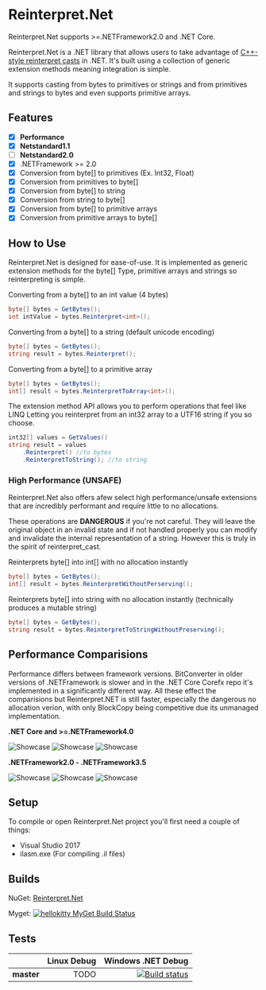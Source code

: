 # Reinterpret.Net

Reinterpret.Net supports >=.NETFramework2.0 and .NET Core.

Reinterpret.Net is a .NET library that allows users to take advantage of [C++-style reinterpret casts](http://en.cppreference.com/w/cpp/language/reinterpret_cast) in .NET. It's built using a collection of generic extension methods meaning integration is simple.

It supports casting from bytes to primitives or strings and from primitives and strings to bytes and even supports primitive arrays.

## Features
- [x] **Performance**
- [x] **Netstandard1.1**
- [ ] **Netstandard2.0**
- [x] .NETFramework >= 2.0
- [x] Conversion from byte\[\] to primitives (Ex. Int32, Float)
- [x] Conversion from primitives to byte\[\]
- [x] Conversion from byte\[\] to string
- [x] Conversion from string to byte\[\]
- [x] Conversion from byte\[\] to primitive arrays
- [x] Conversion from primitive arrays to byte\[\]

## How to Use

Reinterpret.Net is designed for ease-of-use. It is implemented as generic extension methods for the byte\[\] Type, primitive arrays and strings so reinterpreting is simple.

Converting from a byte\[\] to an int value (4 bytes)
```csharp
byte[] bytes = GetBytes();
int intValue = bytes.Reinterpret<int>();
```

Converting from a byte\[\] to a string (default unicode encoding)
```csharp
byte[] bytes = GetBytes();
string result = bytes.Reinterpret();
```

Converting from a byte\[\] to a primitive array
```csharp
byte[] bytes = GetBytes();
int[] result = bytes.ReinterpretToArray<int>();
```

The extension method API allows you to perform operations that feel like LINQ
Letting you reinterpret from an int32 array to a UTF16 string if you so choose.
```csharp
int32[] values = GetValues()
string result = values
    .Reinterpret() //to bytes
    .ReinterpretToString(); //to string
```
### High Performance (UNSAFE)

Reinterpret.Net also offers afew select high performance/unsafe extensions that are incredibly performant and require little to no allocations.

These operations are **DANGEROUS** if you're not careful. They will leave the original object in an invalid state and if not handled properly you can modify and invalidate the internal representation of a string. However this is truly in the spirit of reinterpret_cast.

Reinterprets byte\[\] into int\[\] with no allocation instantly
```csharp
byte[] bytes = GetBytes();
int[] result = bytes.ReinterpretWithoutPerserving();
```

Reinterprets byte\[\] into string with no allocation instantly (technically produces a mutable string)
```csharp
byte[] bytes = GetBytes();
string result = bytes.ReinterpretToStringWithoutPreserving();
```

## Performance Comparisions

Performance differs between framework versions. BitConverter in older versions of .NETFramework is slower and in the .NET Core Corefx repo it's implemented in a significantly different way. All these effect the comparisions but Reinterpret.NET is still faster, especially the dangerous no allocation verion, with only BlockCopy being competitive due its unmanaged implementation.

**.NET Core and >=.NETFramework4.0**

![Showcase](https://i.imgur.com/U97V9Vr.png "Perf")
![Showcase](https://i.imgur.com/ktVaxic.png "Perf")
![Showcase](https://i.imgur.com/fTXbDjt.png "Perf")

**.NETFramework2.0 - .NETFramework3.5**

![Showcase](https://i.imgur.com/iRCKUy3.png "Perf")
![Showcase](https://i.imgur.com/caPH5K6.png "Perf")
![Showcase](https://i.imgur.com/DXUFHQ2.png "Perf")

## Setup

To compile or open Reinterpret.Net project you'll first need a couple of things:

* Visual Studio 2017
* ilasm.exe (For compiling .il files)

## Builds

NuGet: [Reinterpret.Net](https://www.nuget.org/packages/Reinterpret.Net/)

Myget: [![hellokitty MyGet Build Status](https://www.myget.org/BuildSource/Badge/hellokitty?identifier=ae62f610-d20e-43d6-b0de-23563c551b75)](https://www.myget.org/)

## Tests

|    | Linux Debug | Windows .NET Debug |
|:---|----------------:|------------------:|
|**master**| TODO | [![Build status](https://ci.appveyor.com/api/projects/status/cmwpfv2n91oxq5jn/branch/master?svg=true)](https://ci.appveyor.com/project/HelloKitty/reinterpret-net/branch/master) |

